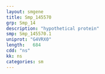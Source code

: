 ```yaml
---
layout: smgene
title: Smp_145570
grp: Smp_14
description: "hypothetical protein"
smp: Smp_145570.1
uniprot: "G4VRX0"
length:   684
cdd: "ns"
kk: ns
categories: sm
---
```

